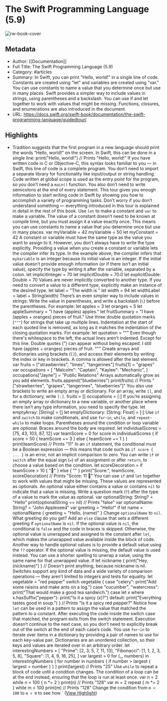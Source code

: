 # The Swift Programming Language (5.9)

![rw-book-cover](https://docs.swift.org/swift-book/developer-og.jpg)

## Metadata
- Author: [[Documentation]]
- Full Title: The Swift Programming Language (5.9)
- Category: #articles
- Summary: In Swift, you can print "Hello, world!" in a single line of code. Constants are created using "let" and variables are created using "var." You can use constants to name a value that you determine once but use in many places. Swift provides a simpler way to include values in strings, using parentheses and a backslash. You can use if and let together to work with values that might be missing. Functions, closures, and enumerations are also introduced in the document.
- URL: https://docs.swift.org/swift-book/documentation/the-swift-programming-language/guidedtour/

## Highlights
- Tradition suggests that the first program in a new language should print the words “Hello, world!” on the screen. In Swift, this can be done in a single line:
  print("Hello, world!")
  // Prints "Hello, world!"
  If you have written code in C or Objective-C, this syntax looks familiar to you — in Swift, this line of code is a complete program. You don’t need to import a separate library for functionality like input/output or string handling. Code written at global scope is used as the entry point for the program, so you don’t need a `main()` function. You also don’t need to write semicolons at the end of every statement.
  This tour gives you enough information to start writing code in Swift by showing you how to accomplish a variety of programming tasks. Don’t worry if you don’t understand something — everything introduced in this tour is explained in detail in the rest of this book.
  Use `let` to make a constant and `var` to make a variable. The value of a constant doesn’t need to be known at compile time, but you must assign it a value exactly once. This means you can use constants to name a value that you determine once but use in many places.
  var myVariable = 42
  myVariable = 50
  let myConstant = 42
  A constant or variable must have the same type as the value you want to assign to it. However, you don’t always have to write the type explicitly. Providing a value when you create a constant or variable lets the compiler infer its type. In the example above, the compiler infers that `myVariable` is an integer because its initial value is an integer.
  If the initial value doesn’t provide enough information (or if there isn’t an initial value), specify the type by writing it after the variable, separated by a colon.
  let implicitInteger = 70
  let implicitDouble = 70.0
  let explicitDouble: Double = 70
  Values are never implicitly converted to another type. If you need to convert a value to a different type, explicitly make an instance of the desired type.
  let label = "The width is "
  let width = 94
  let widthLabel = label + String(width)
  There’s an even simpler way to include values in strings: Write the value in parentheses, and write a backslash (`\`) before the parentheses. For example:
  let apples = 3
  let oranges = 5
  let appleSummary = "I have \(apples) apples."
  let fruitSummary = "I have \(apples + oranges) pieces of fruit."
  Use three double quotation marks (`"""`) for strings that take up multiple lines. Indentation at the start of each quoted line is removed, as long as it matches the indentation of the closing quotation marks. For example:
  let quotation = """
  Even though there's whitespace to the left,
  the actual lines aren't indented.
  Except for this line.
  Double quotes (") can appear without being escaped.
  I still have \(apples + oranges) pieces of fruit.
  """
  Create arrays and dictionaries using brackets (`[]`), and access their elements by writing the index or key in brackets. A comma is allowed after the last element.
  var fruits = ["strawberries", "limes", "tangerines"]
  fruits[1] = "grapes"
  var occupations = [
  "Malcolm": "Captain",
  "Kaylee": "Mechanic",
  ]
  occupations["Jayne"] = "Public Relations"
  Arrays automatically grow as you add elements.
  fruits.append("blueberries")
  print(fruits)
  // Prints "["strawberries", "grapes", "tangerines", "blueberries"]"
  You also use brackets to write an empty array or dictionary. For an array, write `[]`, and for a dictionary, write `[:]`.
  fruits = []
  occupations = [:]
  If you’re assigning an empty array or dictionary to a new variable, or another place where there isn’t any type information, you need to specify the type.
  let emptyArray: [String] = []
  let emptyDictionary: [String: Float] = [:]
  Use `if` and `switch` to make conditionals, and use `for`-`in`, `while`, and `repeat`-`while` to make loops. Parentheses around the condition or loop variable are optional. Braces around the body are required.
  let individualScores = [75, 43, 103, 87, 12]
  var teamScore = 0
  for score in individualScores {
  if score > 50 {
  teamScore += 3
  } else {
  teamScore += 1
  }
  }
  print(teamScore)
  // Prints "11"
  In an `if` statement, the conditional must be a Boolean expression — this means that code such as `if score { ... }` is an error, not an implicit comparison to zero.
  You can write `if` or `switch` after the equal sign (`=`) of an assignment or after `return`, to choose a value based on the condition.
  let scoreDecoration = if teamScore > 10 {
  "🎉"
  } else {
  ""
  }
  print("Score:", teamScore, scoreDecoration)
  // Prints "Score: 11 🎉"
  You can use `if` and `let` together to work with values that might be missing. These values are represented as optionals. An optional value either contains a value or contains `nil` to indicate that a value is missing. Write a question mark (`?`) after the type of a value to mark the value as optional.
  var optionalString: String? = "Hello"
  print(optionalString == nil)
  // Prints "false"
  var optionalName: String? = "John Appleseed"
  var greeting = "Hello!"
  if let name = optionalName {
  greeting = "Hello, \(name)"
  }
  Change `optionalName` to `nil`. What greeting do you get? Add an `else` clause that sets a different greeting if `optionalName` is `nil`.
  If the optional value is `nil`, the conditional is `false` and the code in braces is skipped. Otherwise, the optional value is unwrapped and assigned to the constant after `let`, which makes the unwrapped value available inside the block of code.
  Another way to handle optional values is to provide a default value using the `??` operator. If the optional value is missing, the default value is used instead.
  You can use a shorter spelling to unwrap a value, using the same name for that unwrapped value.
  if let nickname {
  print("Hey, \(nickname)")
  }
  // Doesn't print anything, because nickname is nil.
  Switches support any kind of data and a wide variety of comparison operations — they aren’t limited to integers and tests for equality.
  let vegetable = "red pepper"
  switch vegetable {
  case "celery":
  print("Add some raisins and make ants on a log.")
  case "cucumber", "watercress":
  print("That would make a good tea sandwich.")
  case let x where x.hasSuffix("pepper"):
  print("Is it a spicy \(x)?")
  default:
  print("Everything tastes good in soup.")
  }
  // Prints "Is it a spicy red pepper?"
  Notice how `let` can be used in a pattern to assign the value that matched the pattern to a constant.
  After executing the code inside the switch case that matched, the program exits from the switch statement. Execution doesn’t continue to the next case, so you don’t need to explicitly break out of the switch at the end of each case’s code.
  You use `for`-`in` to iterate over items in a dictionary by providing a pair of names to use for each key-value pair. Dictionaries are an unordered collection, so their keys and values are iterated over in an arbitrary order.
  let interestingNumbers = [
  "Prime": [2, 3, 5, 7, 11, 13],
  "Fibonacci": [1, 1, 2, 3, 5, 8],
  "Square": [1, 4, 9, 16, 25],
  ]
  var largest = 0
  for (_, numbers) in interestingNumbers {
  for number in numbers {
  if number > largest {
  largest = number
  }
  }
  }
  print(largest)
  // Prints "25"
  Use `while` to repeat a block of code until a condition changes. The condition of a loop can be at the end instead, ensuring that the loop is run at least once.
  var n = 2
  while n < 100 {
  n *= 2
  }
  print(n)
  // Prints "128"
  var m = 2
  repeat {
  m *= 2
  } while m < 100
  print(m)
  // Prints "128"
  Change the condition from `m < 100` to `m < 0` to see how ` ([View Highlight](https://read.readwise.io/read/01hekgkznxnteyk4b90r0jghzd))
